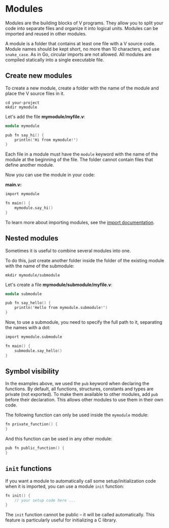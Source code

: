 # Modules

Modules are the building blocks of V programs.
They allow you to split your code into separate files and organize it into logical units.
Modules can be imported and reused in other modules.

A module is a folder that contains at least one file with a V source code.
Module names should be kept short, no more than 10 characters, and use `snake_case`.
As in Go, circular imports are not allowed.
All modules are compiled statically into a single executable file.

## Create new modules

To create a new module, create a folder with the name of the module and place the V source files in it.

```shell
cd your-project
mkdir mymodule
```

Let's add the file **mymodule/myfile.v**:

```v
module mymodule

pub fn say_hi() {
	println('Hi from mymodule!')
}
```

Each file in a module must have the `module` keyword with the name of the module at the beginning of the file.
The folder cannot contain files that define another module.

Now you can use the module in your code:

**main.v:**

```v
import mymodule

fn main() {
	mymodule.say_hi()
}
```

To learn more about importing modules, see the [import documentation](module-imports.md).

## Nested modules

Sometimes it is useful to combine several modules into one.

To do this, just create another folder inside the folder of the existing module with the name of the submodule:

```shell
mkdir mymodule/submodule
```

Let's create a file **mymodule/submodule/myfile.v**:

```v
module submodule

pub fn say_hello() {
	println('Hello from mymodule.submodule!')
}
```

Now, to use a submodule, you need to specify the full path to it, separating the names with a dot:

```v
import mymodule.submodule

fn main() {
	submodule.say_hello()
}
```

## Symbol visibility

In the examples above, we used the `pub` keyword when declaring the functions.
By default, all functions, structures, constants and types are private (not exported).
To make them available to other modules, add `pub` before their declaration.
This allows other modules to use them in their own code.

The following function can only be used inside the `mymodule` module:

```v
fn private_function() {
}
```

And this function can be used in any other module:

```v
pub fn public_function() {
}
```

## `init` functions

If you want a module to automatically call some setup/initialization code when it is imported,
you can use a module `init` function:

```v
fn init() {
	// your setup code here ...
}
```

The `init` function cannot be public – it will be called automatically.
This feature is particularly useful for initializing a C library.
